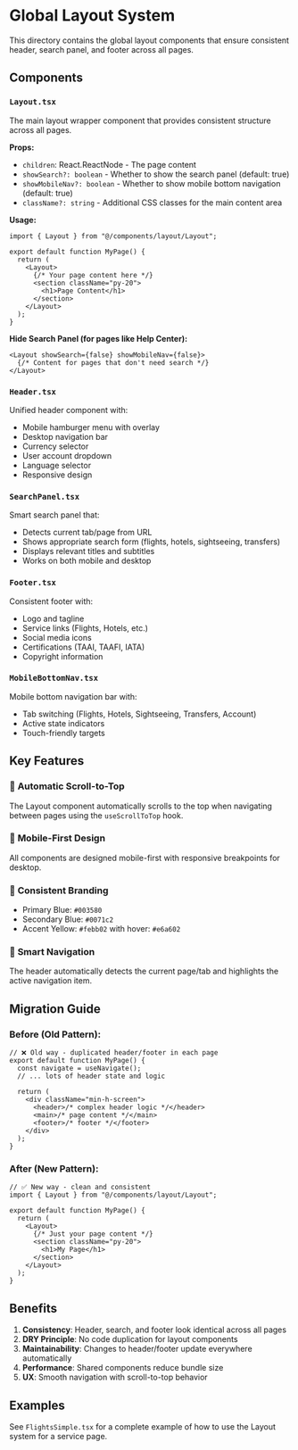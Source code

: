 # Global Layout System

This directory contains the global layout components that ensure consistent header, search panel, and footer across all pages.

## Components

### `Layout.tsx`

The main layout wrapper component that provides consistent structure across all pages.

**Props:**

- `children`: React.ReactNode - The page content
- `showSearch?: boolean` - Whether to show the search panel (default: true)
- `showMobileNav?: boolean` - Whether to show mobile bottom navigation (default: true)
- `className?: string` - Additional CSS classes for the main content area

**Usage:**

```tsx
import { Layout } from "@/components/layout/Layout";

export default function MyPage() {
  return (
    <Layout>
      {/* Your page content here */}
      <section className="py-20">
        <h1>Page Content</h1>
      </section>
    </Layout>
  );
}
```

**Hide Search Panel (for pages like Help Center):**

```tsx
<Layout showSearch={false} showMobileNav={false}>
  {/* Content for pages that don't need search */}
</Layout>
```

### `Header.tsx`

Unified header component with:

- Mobile hamburger menu with overlay
- Desktop navigation bar
- Currency selector
- User account dropdown
- Language selector
- Responsive design

### `SearchPanel.tsx`

Smart search panel that:

- Detects current tab/page from URL
- Shows appropriate search form (flights, hotels, sightseeing, transfers)
- Displays relevant titles and subtitles
- Works on both mobile and desktop

### `Footer.tsx`

Consistent footer with:

- Logo and tagline
- Service links (Flights, Hotels, etc.)
- Social media icons
- Certifications (TAAI, TAAFI, IATA)
- Copyright information

### `MobileBottomNav.tsx`

Mobile bottom navigation bar with:

- Tab switching (Flights, Hotels, Sightseeing, Transfers, Account)
- Active state indicators
- Touch-friendly targets

## Key Features

### 🔄 **Automatic Scroll-to-Top**

The Layout component automatically scrolls to the top when navigating between pages using the `useScrollToTop` hook.

### 📱 **Mobile-First Design**

All components are designed mobile-first with responsive breakpoints for desktop.

### 🎨 **Consistent Branding**

- Primary Blue: `#003580`
- Secondary Blue: `#0071c2`
- Accent Yellow: `#febb02` with hover: `#e6a602`

### 🧭 **Smart Navigation**

The header automatically detects the current page/tab and highlights the active navigation item.

## Migration Guide

### Before (Old Pattern):

```tsx
// ❌ Old way - duplicated header/footer in each page
export default function MyPage() {
  const navigate = useNavigate();
  // ... lots of header state and logic

  return (
    <div className="min-h-screen">
      <header>/* complex header logic */</header>
      <main>/* page content */</main>
      <footer>/* footer */</footer>
    </div>
  );
}
```

### After (New Pattern):

```tsx
// ✅ New way - clean and consistent
import { Layout } from "@/components/layout/Layout";

export default function MyPage() {
  return (
    <Layout>
      {/* Just your page content */}
      <section className="py-20">
        <h1>My Page</h1>
      </section>
    </Layout>
  );
}
```

## Benefits

1. **Consistency**: Header, search, and footer look identical across all pages
2. **DRY Principle**: No code duplication for layout components
3. **Maintainability**: Changes to header/footer update everywhere automatically
4. **Performance**: Shared components reduce bundle size
5. **UX**: Smooth navigation with scroll-to-top behavior

## Examples

See `FlightsSimple.tsx` for a complete example of how to use the Layout system for a service page.
